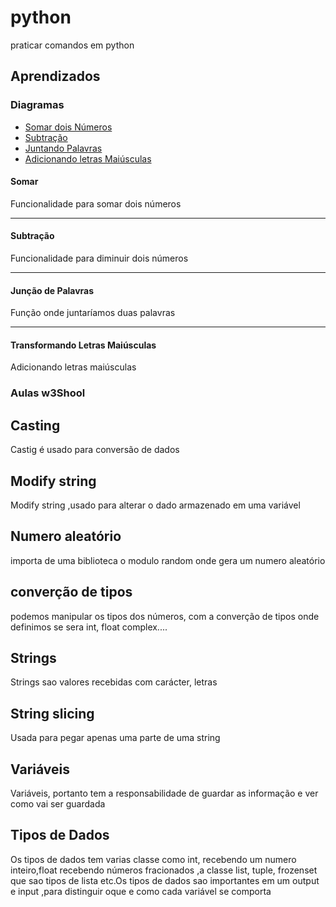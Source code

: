 # python 

praticar comandos em python

## Aprendizados 

### Diagramas 

- [Somar dois Números](#somar)
- [Subtração](#subtração)
- [Juntando Palavras](#junção-de-palavras)
- [Adicionando letras Maiúsculas](#transformando-letras-maiúsculas)


#### Somar 
Funcionalidade para somar dois números

---

#### Subtração
Funcionalidade para diminuir dois números

 ---
#### Junção de Palavras

Função onde juntaríamos duas palavras

---
#### Transformando Letras Maiúsculas
Adicionando letras maiúsculas 

### Aulas w3Shool

## Casting
Castig é usado para conversão de dados 
## Modify string
Modify string ,usado para alterar o dado armazenado em uma variável
## Numero aleatório
importa de uma biblioteca o modulo random onde gera um numero aleatório

## converção de tipos
podemos manipular os tipos dos números, com a converção de tipos onde definimos se sera int, float complex....

## Strings
Strings sao valores recebidas com carácter, letras
## String slicing
Usada para pegar apenas uma parte de uma string

## Variáveis
Variáveis, portanto tem a responsabilidade de guardar as informação e ver  como vai  ser guardada
## Tipos de Dados
Os tipos de dados tem varias classe como int, recebendo um numero inteiro,float recebendo números fracionados ,a classe list, tuple, frozenset que sao tipos de lista etc.Os tipos de dados sao importantes em um output e input ,para distinguir
oque e como cada variável se comporta

